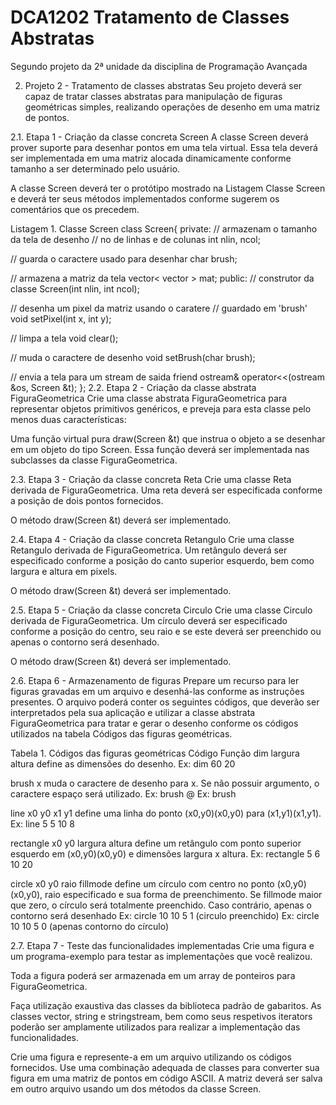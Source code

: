 # DCA1202 Tratamento de Classes Abstratas
Segundo projeto da 2ª unidade da disciplina de Programação Avançada

2. Projeto 2 - Tratamento de classes abstratas
Seu projeto deverá ser capaz de tratar classes abstratas para manipulação de figuras geométricas simples, realizando operações de desenho em uma matriz de pontos.

2.1. Etapa 1 - Criação da classe concreta Screen
A classe Screen deverá prover suporte para desenhar pontos em uma tela virtual. Essa tela deverá ser implementada em uma matriz alocada dinamicamente conforme tamanho a ser determinado pelo usuário.

A classe Screen deverá ter o protótipo mostrado na Listagem Classe Screen e deverá ter seus métodos implementados conforme sugerem os comentários que os precedem.

Listagem 1. Classe Screen
class Screen{
private:
  // armazenam o tamanho da tela de desenho
  // no de linhas e de colunas
  int nlin, ncol;

  // guarda o caractere usado para desenhar
  char brush;

  // armazena a matriz da tela
  vector< vector<char> > mat;
public:
  // construtor da classe
  Screen(int nlin, int ncol);

  // desenha um pixel da matriz usando o caratere
  // guardado em 'brush'
  void setPixel(int x, int y);

  // limpa a tela
  void clear();

  // muda o caractere de desenho
  void setBrush(char brush);

  // envia a tela para um stream de saida
  friend ostream& operator<<(ostream &os, Screen &t);
};
2.2. Etapa 2 - Criação da classe abstrata FiguraGeometrica
Crie uma classe abstrata FiguraGeometrica para representar objetos primitivos genéricos, e preveja para esta classe pelo menos duas características:

Uma função virtual pura draw(Screen &t) que instrua o objeto a se desenhar em um objeto do tipo Screen. Essa função deverá ser implementada nas subclasses da classe FiguraGeometrica.

2.3. Etapa 3 - Criação da classe concreta Reta
Crie uma classe Reta derivada de FiguraGeometrica. Uma reta deverá ser especificada conforme a posição de dois pontos fornecidos.

O método draw(Screen &t) deverá ser implementado.

2.4. Etapa 4 - Criação da classe concreta Retangulo
Crie uma classe Retangulo derivada de FiguraGeometrica. Um retângulo deverá ser especificado conforme a posição do canto superior esquerdo, bem como largura e altura em pixels.

O método draw(Screen &t) deverá ser implementado.

2.5. Etapa 5 - Criação da classe concreta Circulo
Crie uma classe Circulo derivada de FiguraGeometrica. Um círculo deverá ser especificado conforme a posição do centro, seu raio e se este deverá ser preenchido ou apenas o contorno será desenhado.

O método draw(Screen &t) deverá ser implementado.

2.6. Etapa 6 - Armazenamento de figuras
Prepare um recurso para ler figuras gravadas em um arquivo e desenhá-las conforme as instruções presentes. O arquivo poderá conter os seguintes códigos, que deverão ser interpretados pela sua aplicação e utilizar a classe abstrata FiguraGeometrica para tratar e gerar o desenho conforme os códigos utilizados na tabela Códigos das figuras geométricas.

Tabela 1. Códigos das figuras geométricas
Código	                                                                 Função
dim largura altura                                              define as dimensões do desenho.
Ex: dim 60 20

brush x                                                        muda o caractere de desenho para x. Se não possuir argumento, o caractere espaço será utilizado.
Ex: brush @
Ex: brush

line x0 y0 x1 y1                                               define uma linha do ponto (x0,y0)(x0,y0) para (x1,y1)(x1,y1).
Ex: line 5 5 10 8

rectangle x0 y0 largura altura                                define um retângulo com ponto superior esquerdo em (x0,y0)(x0,y0) e dimensões largura x altura.
Ex: rectangle 5 6 10 20

circle x0 y0 raio fillmode                                    define um círculo com centro no ponto (x0,y0)(x0,y0), raio especificado e sua forma de preenchimento. Se fillmode maior que zero, o círculo será totalmente preenchido. Caso contrário, apenas o contorno será desenhado
Ex: circle 10 10 5 1 (circulo preenchido)
Ex: circle 10 10 5 0 (apenas contorno do círculo)

2.7. Etapa 7 - Teste das funcionalidades implementadas
Crie uma figura e um programa-exemplo para testar as implementações que você realizou.

Toda a figura poderá ser armazenada em um array de ponteiros para FiguraGeometrica.

Faça utilização exaustiva das classes da biblioteca padrão de gabaritos. As classes vector, string e stringstream, bem como seus respetivos iterators poderão ser amplamente utilizados para realizar a implementação das funcionalidades.

Crie uma figura e represente-a em um arquivo utilizando os códigos fornecidos. Use uma combinação adequada de classes para converter sua figura em uma matriz de pontos em código ASCII. A matriz deverá ser salva em outro arquivo usando um dos métodos da classe Screen.
